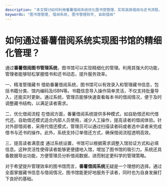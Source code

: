 ```yaml
---
description: "本文探讨如何利用番薯借阅系统优化图书馆管理，实现高效借阅与还书流程，提高用户体验。"
keywords: "图书馆管理, 借阅系统, 图书管理软件, 自助借阅"
---
```

# 如何通过番薯借阅系统实现图书馆的精细化管理？

通过**番薯借阅图书管理系统**，图书馆可以实现精细化的管理。利用其强大的功能，管理者能够轻松掌握借书和还书动态，提升服务效率。

一、精准管理藏书
借助番薯借阅系统，图书馆可以有效录入和管理藏书信息，包括书籍分类、馆内编码及ISBN等。书籍信息导入操作简单灵活，不仅支持批量导入，还能实时更新。通过系统，管理员能够快速查看每本书的借阅情况，便于及时调整藏书结构，以满足读者需求。

二、优化借阅流程
在借阅方面，番薯借阅系统提供多种模式，如自助借还和代借代还。自助借还模式适合内部人员使用，减少人工操作，提高读者的借阅体验。针对外部借阅者，采用代借还模式，管理员可以通过扫描读者码或者选中读者来完成借书与还书的操作。此外，系统支持订单借还方式，确保借阅流程透明高效。

三、提高读者满意度
通过系统设置，书馆可以根据需求调整入馆验证方式和必填信息。这种灵活性使得读者能够更便捷地入馆，增加了图书馆的吸引力。系统还具备数据导出功能，方便管理员分析借阅数据，进而制定更科学的管理策略。

对于希望提升管理效率的图书馆而言，**番薯借阅系统**无疑是一个理想的选择。通过全面掌握藏书信息与借阅情况，图书馆能更好地服务于读者，同时也为自身发展打下良好的基础。
